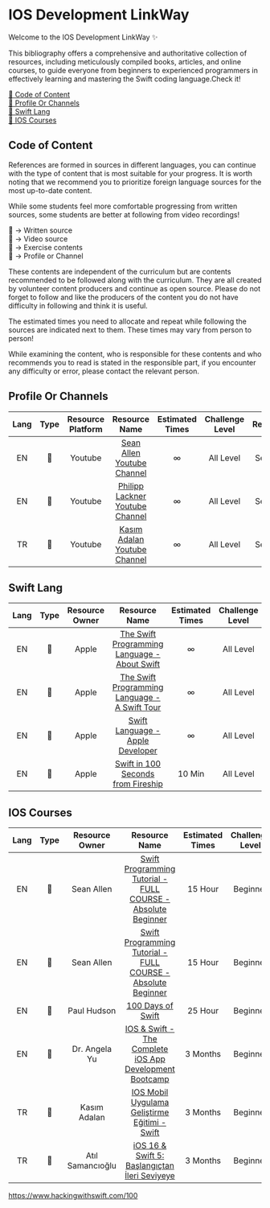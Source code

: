 # IOS Development LinkWay

Welcome to the IOS Development LinkWay ✨

This bibliography offers a comprehensive and authoritative collection of resources, including meticulously compiled books, articles, and online courses, to guide everyone from beginners to experienced programmers in effectively learning and mastering the Swift coding language.Check it!

[📌  Code of Content](#cc) <br>
[📌  Profile Or Channels](#ne) <br>
[📌  Swift Lang](#sl) <br>
[📌  IOS Courses](#co) <br>

## <a name="cc"></a>Code of Content

References are formed in sources in different languages, you can continue with the type of content that is most suitable for your progress. It is worth noting that we recommend you to prioritize foreign language sources for the most up-to-date content.

While some students feel more comfortable progressing from written sources, some students are better at following from video recordings!

📑 -> Written source <br>
🎥 -> Video source <br>
📝 -> Exercise contents <br>
👤 -> Profile or Channel <br>

These contents are independent of the curriculum but are contents recommended to be followed along with the curriculum. They are all created by volunteer content producers and continue as open source. Please do not forget to follow and like the producers of the content you do not have difficulty in following and think it is useful.

The estimated times you need to allocate and repeat while following the sources are indicated next to them. These times may vary from person to person!

While examining the content, who is responsible for these contents and who recommends you to read is stated in the responsible part, if you encounter any difficulty or error, please contact the relevant person.


## <a name="ne"></a> Profile Or Channels

|Lang|Type  |Resource Platform |         Resource Name          |  Estimated Times |Challenge Level |Responsible |
|:--:|:-----:|:-----:|:-------------------------------------:|:--------------:|:-------------:|:---------------------:|
|EN  |👤     |Youtube | [Sean Allen Youtube Channel](https://www.youtube.com/@seanallen)                                                        |∞        |All Level  | Serkan Alıç          |
|EN  |👤     |Youtube | [Philipp Lackner Youtube Channel](https://www.youtube.com/@PhilippLackner/featured)                                                        |∞        |All Level  | Serkan Alıç          |
|TR  |👤     |Youtube | [Kasım Adalan Youtube Channel](https://www.youtube.com/@kasimadalan)                                                        |∞        |All Level  | Serkan Alıç          |

## <a name="sl"></a> Swift Lang

|Lang|Type  |Resource Owner |         Resource Name          |  Estimated Times |Challenge Level |Responsible |
|:--:|:-----:|:-----:|:-------------------------------------:|:--------------:|:-------------:|:---------------------:|
|EN  |📑     |Apple | [The Swift Programming Language - About Swift](https://docs.swift.org/swift-book/documentation/the-swift-programming-language/aboutswift)                                                        |∞        |All Level  | Serkan Alıç          |
|EN  |📑     |Apple | [The Swift Programming Language - A Swift Tour](https://docs.swift.org/swift-book/documentation/the-swift-programming-language/guidedtour)   |∞        |All Level  | Serkan Alıç          |
|EN  |📑     |Apple | [Swift Language - Apple Developer](https://developer.apple.com/swift/)   |∞        |All Level  | Serkan Alıç          |
|EN  |🎥     |Apple | [Swift in 100 Seconds from Fireship](https://www.youtube.com/watch?v=nAchMctX4YA&ab_channel=Fireship)   |10 Min        |All Level  | Serkan Alıç          |

## <a name="co"></a> IOS Courses

|Lang|Type  |Resource Owner |         Resource Name          |  Estimated Times |Challenge Level |Responsible |
|:--:|:-----:|:-----:|:-------------------------------------:|:--------------:|:-------------:|:---------------------:|
|EN  |📑     |Sean Allen | [Swift Programming Tutorial - FULL COURSE - Absolute Beginner](https://www.youtube.com/watch?v=CwA1VWP0Ldw&ab_channel=SeanAllen)                                                        |15 Hour        |Beginner  | Serkan Alıç          |
|EN  |📑     |Sean Allen | [Swift Programming Tutorial - FULL COURSE - Absolute Beginner](https://www.youtube.com/watch?v=CwA1VWP0Ldw&ab_channel=SeanAllen)                                                        |15 Hour        |Beginner  | Serkan Alıç          |
|EN  |📑     |Paul Hudson | [100 Days of Swift](https://www.hackingwithswift.com/100)                                                        |25 Hour        |Beginner  | Sezgin Çiftçi          |
|EN  |🎥     |Dr. Angela Yu | [IOS & Swift - The Complete iOS App Development Bootcamp](https://www.udemy.com/course/ios-13-app-development-bootcamp/)   |3 Months        |Beginner  | Serkan Alıç          |
|TR  |🎥     |Kasım Adalan | [IOS Mobil Uygulama Geliştirme Eğitimi - Swift](https://www.udemy.com/course/ios-mobil-uygulama-gelistirme-egitimi-swift/)   |3 Months        |Beginner  | Serkan Alıç          |
|TR  |🎥     |Atıl Samancıoğlu | [iOS 16 & Swift 5: Başlangıçtan İleri Seviyeye](https://www.udemy.com/course/ios-gelistirme-kursu/)   |3 Months        |Beginner  | Serkan Alıç          |

https://www.hackingwithswift.com/100

